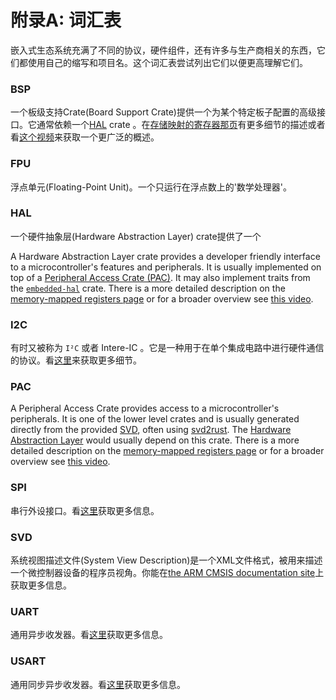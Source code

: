 # 附录A: 词汇表

嵌入式生态系统充满了不同的协议，硬件组件，还有许多与生产商相关的东西，它们都使用自己的缩写和项目名。这个词汇表尝试列出它们以便更高理解它们。

### BSP

一个板级支持Crate(Board Support Crate)提供一个为某个特定板子配置的高级接口。它通常依赖一个[HAL](#hal) crate 。在[存储映射的寄存器那页](../start/registers.md)有更多细节的描述或者看[这个视频](https://youtu.be/vLYit_HHPaY)来获取一个更广泛的概述。

### FPU

浮点单元(Floating-Point Unit)。一个只运行在浮点数上的'数学处理器'。

### HAL

一个硬件抽象层(Hardware Abstraction Layer) crate提供了一个

A Hardware Abstraction Layer crate provides a developer friendly interface to a microcontroller's
features and peripherals. It is usually implemented on top of a [Peripheral Access Crate (PAC)](#pac).
It may also implement traits from the [`embedded-hal`](https://crates.io/crates/embedded-hal) crate.
There is a more detailed description on the [memory-mapped registers page](../start/registers.md)
or for a broader overview see [this video](https://youtu.be/vLYit_HHPaY).

### I2C

有时又被称为 `I²C` 或者 Intere-IC 。它是一种用于在单个集成电路中进行硬件通信的协议。看[这里][i2c]来获取更多细节。

[i2c]: https://en.wikipedia.org/wiki/I2c

### PAC

A Peripheral Access Crate provides access to a microcontroller's peripherals. It is one of
the lower level crates and is usually generated directly from the provided [SVD](#svd), often
using [svd2rust](https://github.com/rust-embedded/svd2rust/). The [Hardware Abstraction Layer](#hal)
would usually depend on this crate.
There is a more detailed description on the [memory-mapped registers page](../start/registers.md)
or for a broader overview see [this video](https://youtu.be/vLYit_HHPaY).

### SPI

串行外设接口。看[这里][spi]获取更多信息。

[spi]: https://en.wikipedia.org/wiki/Serial_peripheral_interface

### SVD

系统视图描述文件(System View Description)是一个XML文件格式，被用来描述一个微控制器设备的程序员视角。你能在[the ARM CMSIS documentation site](https://www.keil.com/pack/doc/CMSIS/SVD/html/index.html)上获取更多信息。

### UART

通用异步收发器。看[这里][uart]获取更多信息。

[uart]: https://en.wikipedia.org/wiki/Universal_asynchronous_receiver-transmitter

### USART

通用同步异步收发器。看[这里][usart]获取更多信息。

[usart]: https://en.wikipedia.org/wiki/Universal_synchronous_and_asynchronous_receiver-transmitter
